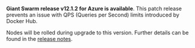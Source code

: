 **Giant Swarm release v12.1.2 for Azure is available**. This patch release prevents an issue with QPS (Queries per Second) limits introduced by Docker Hub.

Nodes will be rolled during upgrade to this version. Further details can be found in the [release notes](https://github.com/giantswarm/releases/tree/master/azure/v12.1.2).
